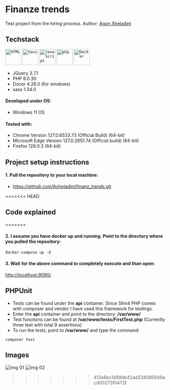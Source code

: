 # Finanze trends
Test project from the hiring process.
Author: [Agon Xheladini](agonxheladini001@gmail.com)

## Techstack
<code><img width="50" src="https://user-images.githubusercontent.com/25181517/192158954-f88b5814-d510-4564-b285-dff7d6400dad.png" alt="HTML" title="HTML"/></code>
<code><img width="50" src="https://user-images.githubusercontent.com/25181517/192158956-48192682-23d5-4bfc-9dfb-6511ade346bc.png" alt="Sass" title="Sass"/></code>
<code><img width="50" src="https://user-images.githubusercontent.com/25181517/117447155-6a868a00-af3d-11eb-9cfe-245df15c9f3f.png" alt="JavaScript" title="JavaScript"/></code>
<code><img width="50" src="https://user-images.githubusercontent.com/25181517/183570228-6a040b9f-3ddf-47a2-a201-743121dac664.png" alt="php" title="php"/></code>
<code><img width="50" src="https://user-images.githubusercontent.com/25181517/117207330-263ba280-adf4-11eb-9b97-0ac5b40bc3be.png" alt="Docker" title="Docker"/></code>

+ JQuery 3.7.1
+ PHP 8.0.30
+ Docer 4.26.0 (for windows)
+ sass 1.34.0

#### Developed under OS: 
 + Windows 11 OS
#### Tested with: 
 + Chrome Version 127.0.6533.73 (Official Build) (64-bit)
 + Microsoft Edge Version 127.0.2651.74 (Official build) (64-bit)
 + Firefox 128.0.3 (64-bit)

## Project setup instructions

#### 1. Pull the repository to your local machine:
+ https://github.com/Axheladini/finanz_trends.git

<<<<<<< HEAD
## Code explained
=======
#### 2. I assume you have docker up and running. Point to the directory where you pulled the repository:
```shell script
docker-compose up -d
```

#### 3. Wait for the above command to completely execute and than open:

[http://localhost:9090/](http://localhost:9090/)

## PHPUnit
+ Tests can be found under the **api** container. Since Slim4 PHP comes with composer and vendor I have used this framework for testings.
+ Enter the  **api** container and point to the directory: **/var/www/**
+ Test functions can be found at **/var/www/tests/FirstTest.php** (Currently three test with total 9 assertions)
+ To run the tests, point to **/var/www/** and type the command:
```shell script
composer test
```
## Images
![img 01](https://i.postimg.cc/7xs2dDjn/ft01.png)
![img 02](https://i.postimg.cc/xfBbj5fk/ft02.png)

>>>>>>> 413e8bc1d89db42ad234085649acd00273f0472f

